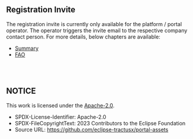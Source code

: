 ## Registration Invite

The registration invite is currently only available for the platform / portal operator.
The operator triggers the invite email to the respective company contact person. For more details, below chapters are available:

- [Summary](./01.%20Summary.md)
- [FAO](./02.%20FAQ.md)

<br>
<br>

## NOTICE

This work is licensed under the [Apache-2.0](https://www.apache.org/licenses/LICENSE-2.0).

- SPDX-License-Identifier: Apache-2.0
- SPDX-FileCopyrightText: 2023 Contributors to the Eclipse Foundation
- Source URL: https://github.com/eclipse-tractusx/portal-assets
